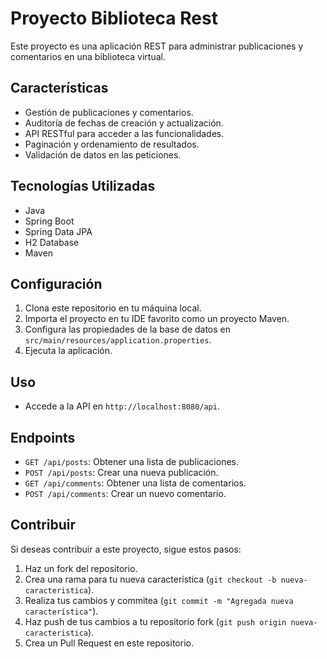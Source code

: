 # Proyecto Biblioteca Rest

Este proyecto es una aplicación REST para administrar publicaciones y comentarios en una biblioteca virtual.

## Características

- Gestión de publicaciones y comentarios.
- Auditoría de fechas de creación y actualización.
- API RESTful para acceder a las funcionalidades.
- Paginación y ordenamiento de resultados.
- Validación de datos en las peticiones.

## Tecnologías Utilizadas

- Java
- Spring Boot
- Spring Data JPA
- H2 Database
- Maven

## Configuración

1. Clona este repositorio en tu máquina local.
2. Importa el proyecto en tu IDE favorito como un proyecto Maven.
3. Configura las propiedades de la base de datos en `src/main/resources/application.properties`.
4. Ejecuta la aplicación.

## Uso

- Accede a la API en `http://localhost:8080/api`.

## Endpoints

- `GET /api/posts`: Obtener una lista de publicaciones.
- `POST /api/posts`: Crear una nueva publicación.
- `GET /api/comments`: Obtener una lista de comentarios.
- `POST /api/comments`: Crear un nuevo comentario.

## Contribuir

Si deseas contribuir a este proyecto, sigue estos pasos:

1. Haz un fork del repositorio.
2. Crea una rama para tu nueva característica (`git checkout -b nueva-caracteristica`).
3. Realiza tus cambios y commitea (`git commit -m "Agregada nueva característica"`).
4. Haz push de tus cambios a tu repositorio fork (`git push origin nueva-caracteristica`).
5. Crea un Pull Request en este repositorio.
